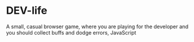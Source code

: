 # DEV-life
 A small, casual browser game, where you are playing for the developer and you should collect buffs and dodge errors, JavaScript
